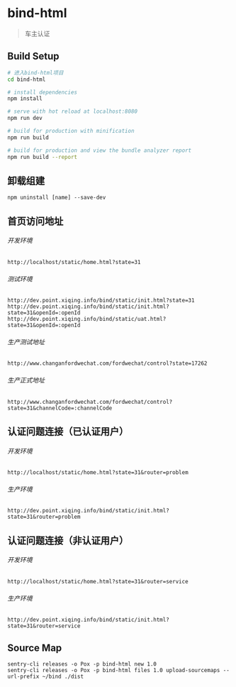 # bind-html

> 车主认证

## Build Setup

``` bash
# 进入bind-html项目
cd bind-html

# install dependencies
npm install

# serve with hot reload at localhost:8080
npm run dev

# build for production with minification
npm run build

# build for production and view the bundle analyzer report
npm run build --report
```

## 卸载组建
    npm uninstall [name] --save-dev
    
## 首页访问地址
###### 开发环境
    http://localhost/static/home.html?state=31
###### 测试环境
    http://dev.point.xiqing.info/bind/static/init.html?state=31
    http://dev.point.xiqing.info/bind/static/init.html?state=31&openId=:openId
    http://dev.point.xiqing.info/bind/static/uat.html?state=31&openId=:openId
###### 生产测试地址
    http://www.changanfordwechat.com/fordwechat/control?state=17262
###### 生产正式地址
    http://www.changanfordwechat.com/fordwechat/control?state=31&channelCode=:channelCode
    
    
## 认证问题连接（已认证用户）
###### 开发环境
    http://localhost/static/home.html?state=31&router=problem
###### 生产环境
    http://dev.point.xiqing.info/bind/static/init.html?state=31&router=problem

## 认证问题连接（非认证用户）
###### 开发环境
    http://localhost/static/home.html?state=31&router=service
###### 生产环境
    http://dev.point.xiqing.info/bind/static/init.html?state=31&router=service
    
## Source Map
    sentry-cli releases -o Pox -p bind-html new 1.0
    sentry-cli releases -o Pox -p bind-html files 1.0 upload-sourcemaps --url-prefix ~/bind ./dist

